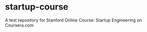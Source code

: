 startup-course
==============

A test repository for Stanford Online Course: Startup Engineering on Coursera.com
